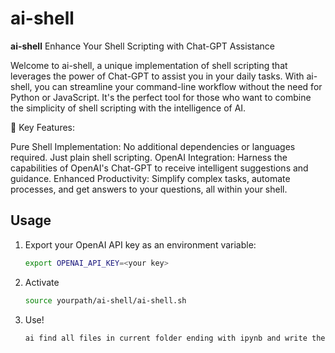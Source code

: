 # ai-shell

**ai-shell** Enhance Your Shell Scripting with Chat-GPT Assistance

Welcome to ai-shell, a unique implementation of shell scripting that leverages the power of Chat-GPT to assist you in your daily tasks. With ai-shell, you can streamline your command-line workflow without the need for Python or JavaScript. It's the perfect tool for those who want to combine the simplicity of shell scripting with the intelligence of AI.

🚀 Key Features:

Pure Shell Implementation: No additional dependencies or languages required. Just plain shell scripting.
OpenAI Integration: Harness the capabilities of OpenAI's Chat-GPT to receive intelligent suggestions and guidance.
Enhanced Productivity: Simplify complex tasks, automate processes, and get answers to your questions, all within your shell.

## Usage

1. Export your OpenAI API key as an environment variable:
   ```sh
   export OPENAI_API_KEY=<your key>
   
2. Activate
   ```sh
   source yourpath/ai-shell/ai-shell.sh

3. Use! 
   ```sh
   ai find all files in current folder ending with ipynb and write their names to myipybs.txt


